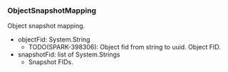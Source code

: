 ### ObjectSnapshotMapping
Object snapshot mapping.

- objectFid: System.String
  - TODO(SPARK-398306): Object fid from string to uuid.
Object FID.
- snapshotFid: list of System.Strings
  - Snapshot FIDs.

